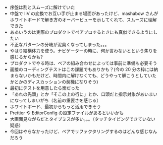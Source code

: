 - 序盤は割とスムーズに解けていた
- 中盤で IIV の変換でお互い手が止まる場面があったけど、mashabow さんがホワイトボードで解き方のオーバービューを示してくれて、スムーズに理解できた
- ああいうのは実際のプロダクトでペアプロするときにも真似できるようにしたい
- 不正なパターンの分岐が泥臭くなってしまった。。。
- やはり結構体力を使う。ナビゲーターの時に、何か言わないとという焦りを感じるからかも?
- プロダクトでやる時は、ペアの組み合わせによっては事前に準備も必要そう
- 面接のコーディングテストはこの課題でもありかも？(今の 20 分の枠には納まらないかもだけど、時間内に解けなくても、どうやって解こうとしていたかとかのディスカッションの契機になりそう)
- 最初にテストを用意したら楽だった
- 「あれの先頭」とか「そこの上の行に」とか、口頭だと指示対象があいまいになってしまいがち（名前の重要さを感じる）
- ホワイトボード、最初からもっと活用できそう
- Prettier や EditorConfig の設定ファイルがあるといいかも
- 大画面見ながらだとタイプミスが多い。。。（タッチタイピングできていない疑惑）
- 今回はやらなかったけど、ペアでリファクタリングするのはどんな感じなんだろう
